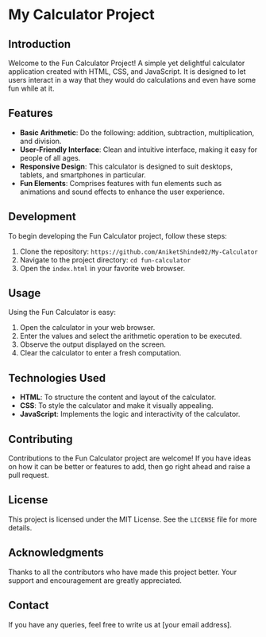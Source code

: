 #  My Calculator Project

## Introduction

Welcome to the Fun Calculator Project! A simple yet delightful calculator application created with HTML, CSS, and JavaScript. It is designed to let users interact in a way that they would do calculations and even have some fun while at it.

## Features

- **Basic Arithmetic**: Do the following: addition, subtraction, multiplication, and division.
- **User-Friendly Interface**: Clean and intuitive interface, making it easy for people of all ages.
- **Responsive Design**: This calculator is designed to suit desktops, tablets, and smartphones in particular.
- **Fun Elements**: Comprises features with fun elements such as animations and sound effects to enhance the user experience.

## Development

To begin developing the Fun Calculator project, follow these steps:

1. Clone the repository: `https://github.com/AniketShinde02/My-Calculator`
2. Navigate to the project directory: `cd fun-calculator`
3. Open the `index.html` in your favorite web browser.

## Usage

Using the Fun Calculator is easy:

1. Open the calculator in your web browser.
2. Enter the values and select the arithmetic operation to be executed.
3. Observe the output displayed on the screen.
4. Clear the calculator to enter a fresh computation.

## Technologies Used

- **HTML**: To structure the content and layout of the calculator.
- **CSS**: To style the calculator and make it visually appealing.
- **JavaScript**: Implements the logic and interactivity of the calculator.

## Contributing

Contributions to the Fun Calculator project are welcome! If you have ideas on how it can be better or features to add, then go right ahead and raise a pull request.

## License

This project is licensed under the MIT License. See the `LICENSE` file for more details.

## Acknowledgments

Thanks to all the contributors who have made this project better. Your support and encouragement are greatly appreciated.

## Contact

If you have any queries, feel free to write us at [your email address].
 
